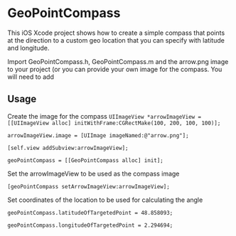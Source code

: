 GeoPointCompass
===============

This iOS Xcode project shows how to create a simple compass that points at the direction to a custom geo location 
that you can specify with latitude and longitude.

Import GeoPointCompass.h, GeoPointCompass.m and the arrow.png image to your project (or you can provide your own image
for the compass. You will need to add 

Usage
-----

Create the image for the compass
`UIImageView *arrowImageView = [[UIImageView alloc] initWithFrame:CGRectMake(100, 200, 100, 100)];`

`arrowImageView.image = [UIImage imageNamed:@"arrow.png"];`

`[self.view addSubview:arrowImageView];`

`geoPointCompass = [[GeoPointCompass alloc] init];`
    
Set the arrowImageView to be used as the compass image

`[geoPointCompass setArrowImageView:arrowImageView];`
    
Set coordinates of the location to be used for calculating the angle

`geoPointCompass.latitudeOfTargetedPoint = 48.858093;`

`geoPointCompass.longitudeOfTargetedPoint = 2.294694;`
